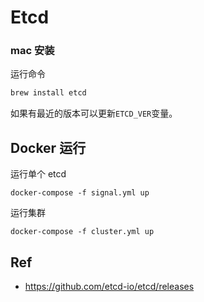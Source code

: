 # Etcd

### mac 安装

运行命令

```bash
brew install etcd
```

如果有最近的版本可以更新`ETCD_VER`变量。

## Docker 运行

运行单个 etcd

```
docker-compose -f signal.yml up
```

运行集群

```
docker-compose -f cluster.yml up
```

## Ref

* https://github.com/etcd-io/etcd/releases
